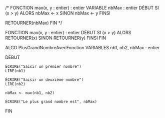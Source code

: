 /*
FONCTION max(x, y : entier) : entier
VARIABLE nbMax : entier
DÉBUT
  SI (x > y) ALORS
    nbMax <- x
  SINON
    nbMax <- y
  FINSI

  RETOURNER(nbMax)
FIN
*/

FONCTION max(x, y : entier) : entier
DÉBUT
  SI (x > y) ALORS
    RETOURNER(x)
  SINON
    RETOURNER(y)
  FINSI
FIN

ALGO PlusGrandNombreAvecFonction
VARIABLES
  nb1, nb2, nbMax : entier

DÉBUT
    
    ÉCRIRE("Saisir un premier nombre")
    LIRE(nb1)

    ÉCRIRE("Saisir un deuxième nombre")
    LIRE(nb2)

    nbMax <- max(nb1, nb2)

    ÉCRIRE("Le plus grand nombre est", nbMax)

FIN
